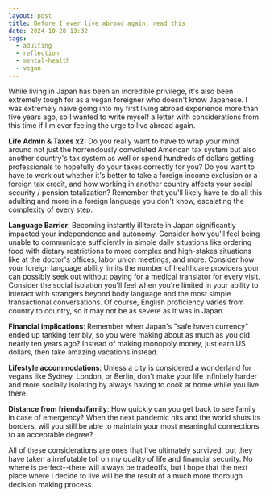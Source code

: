 ```yaml
---
layout: post
title: Before I ever live abroad again, read this
date: 2024-10-28 13:32
tags:
  - adulting
  - reflection
  - mental-health
  - vegan
---
```

While living in Japan has been an incredible privilege, it's also been extremely tough for as a vegan foreigner who doesn't know Japanese. I was extremely naive going into my first living abroad experience more than five years ago, so I wanted to write myself a letter with considerations from this time if I'm ever feeling the urge to live abroad again.<!--excerpt-->

**Life Admin & Taxes x2:** Do you really want to have to wrap your mind around not just the horrendously convoluted American tax system but also another country's tax system as well or spend hundreds of dollars getting professionals to hopefully do your taxes correctly for you? Do you want to have to work out whether it's better to take a foreign income exclusion or a foreign tax credit, and how working in another country affects your social security / pension totalization? Remember that you'll likely have to do all this adulting and more in a foreign language you don't know, escalating the complexity of every step.

**Language Barrier**: Becoming instantly illiterate in Japan significantly impacted your independence and autonomy. Consider how you'll feel being unable to communicate sufficiently in simple daily situations like ordering food with dietary restrictions to more complex and high-stakes situations like at the doctor's offices, labor union meetings, and more. Consider how your foreign language ability limits the number of healthcare providers your can possibly seek out without paying for a medical translator for every visit. Consider the social isolation you'll feel when you're limited in your ability to interact with strangers beyond body language and the most simple transactional conversations. Of course, English proficiency varies from country to country, so it may not be as severe as it was in Japan.

**Financial implications**: Remember when Japan's "safe haven currency" ended up tanking terribly, so you were making about as much as you did nearly ten years ago? Instead of making monopoly money, just earn US dollars, then take amazing vacations instead.

**Lifestyle accommodations**: Unless a city is considered a wonderland for vegans like Sydney, London, or Berlin, don't make your life infinitely harder and more socially isolating by always having to cook at home while you live there. 

**Distance from friends/family**: How quickly can you get back to see family in case of emergency? When the next pandemic hits and the world shuts its borders, will you still be able to maintain your most meaningful connections to an acceptable degree?

All of these considerations are ones that I've ultimately survived, but they have taken a irrefutable toll on my quality of life and financial security. No where is perfect--there will always be tradeoffs, but I hope that the next place where I decide to live will be the result of a much more thorough decision making process.